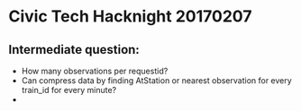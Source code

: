 # Civic Tech Hacknight 20170207

## Intermediate question:
 - How many observations per requestid?
 - Can compress data by finding AtStation or nearest observation for every train_id for every minute?
 - 